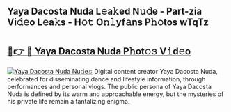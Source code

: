 ## Yaya Dacosta Nuda L𝚎a𝚔ed N𝚞𝚍e - Part-zia Vi𝚍𝚎o L𝚎a𝚔s - H𝚘𝚝 O𝚗𝚕yf𝚊ns P𝚑𝚘tos wTqTz

# <h2><a href="http://kfejsuo.oniu.top/?m=Yaya+Dacosta+Nuda">🔗👉 🔴 Yaya Dacosta Nuda P𝚑ot𝚘𝚜 V𝚒d𝚎o</a></h2>

[![Yaya Dacosta Nuda Nu𝚍e𝚜](https://i.imgur.com/0qMVB7G.gif)](http://kfejsuo.oniu.top/?m=Yaya+Dacosta+Nuda)
Digital content creator Yaya Dacosta Nuda, celebrated for disseminating dance and lifestyle information, through performances and personal vlogs. The public persona of Yaya Dacosta Nuda is defined by its warm and approachable energy, but the mysteries of his private life remain a tantalizing enigma.  
